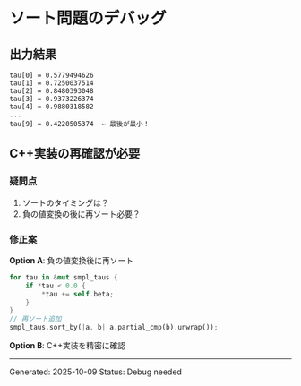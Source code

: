 # ソート問題のデバッグ

## 出力結果
```
tau[0] = 0.5779494626
tau[1] = 0.7250037514
tau[2] = 0.8480393048
tau[3] = 0.9373226374
tau[4] = 0.9880318582
...
tau[9] = 0.4220505374  ← 最後が最小！
```

## C++実装の再確認が必要

### 疑問点
1. ソートのタイミングは？
2. 負の値変換の後に再ソート必要？

### 修正案

**Option A**: 負の値変換後に再ソート
```rust
for tau in &mut smpl_taus {
    if *tau < 0.0 {
        *tau += self.beta;
    }
}
// 再ソート追加
smpl_taus.sort_by(|a, b| a.partial_cmp(b).unwrap());
```

**Option B**: C++実装を精密に確認

---

Generated: 2025-10-09
Status: Debug needed
